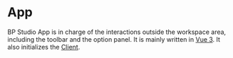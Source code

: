 
# App

BP Studio App is in charge of the interactions outside the workspace area,
including the toolbar and the option panel.
It is mainly written in [Vue 3](https://vuejs.org/).
It also initializes the [Client](../client/README.md).
